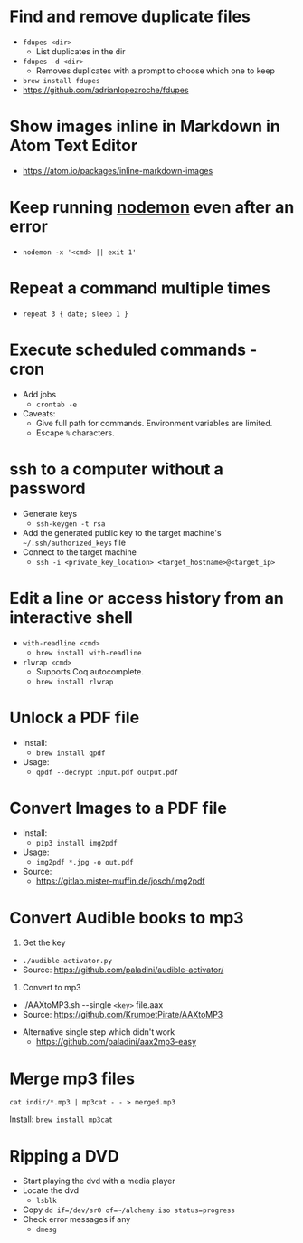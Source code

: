 # Find and remove duplicate files
* `fdupes <dir>`
  - List duplicates in the dir
* `fdupes -d <dir>`
  - Removes duplicates with a prompt to choose which one to keep
* `brew install fdupes`
* https://github.com/adrianlopezroche/fdupes

# Show images inline in Markdown in Atom Text Editor
* https://atom.io/packages/inline-markdown-images

# Keep running [nodemon](https://nodemon.io/) even after an error
* `nodemon -x '<cmd> || exit 1'`

# Repeat a command multiple times
* `repeat 3 { date; sleep 1 }`

# Execute scheduled commands - cron

* Add jobs
  - `crontab -e`
* Caveats:
  - Give full path for commands. Environment variables are limited.
  - Escape `%` characters.

# ssh to a computer without a password

* Generate keys
  - `ssh-keygen -t rsa`
* Add the generated public key to the target machine's `~/.ssh/authorized_keys` file
* Connect to the target machine
  - `ssh -i <private_key_location> <target_hostname>@<target_ip>`

# Edit a line or access history from an interactive shell

* `with-readline <cmd>`
  - `brew install with-readline`
* `rlwrap <cmd>`
  - Supports Coq autocomplete.
  - `brew install rlwrap`


# Unlock a PDF file

* Install:
  - `brew install qpdf`
* Usage:
  - `qpdf --decrypt input.pdf output.pdf`

# Convert Images to a PDF file

* Install:
  - `pip3 install img2pdf`
* Usage:
  - `img2pdf *.jpg -o out.pdf`
* Source:
  - https://gitlab.mister-muffin.de/josch/img2pdf

# Convert Audible books to mp3

1. Get the key
  - `./audible-activator.py`
  - Source: https://github.com/paladini/audible-activator/
1. Convert to mp3
  - ./AAXtoMP3.sh --single `<key>` file.aax
  - Source: https://github.com/KrumpetPirate/AAXtoMP3

* Alternative single step which didn't work
  - https://github.com/paladini/aax2mp3-easy

# Merge mp3 files

`cat indir/*.mp3 | mp3cat - - > merged.mp3`

Install: `brew install mp3cat`

# Ripping a DVD

* Start playing the dvd with a media player
* Locate the dvd
  - `lsblk`
* Copy
  `dd if=/dev/sr0 of=~/alchemy.iso status=progress`
* Check error messages if any
  - `dmesg`
